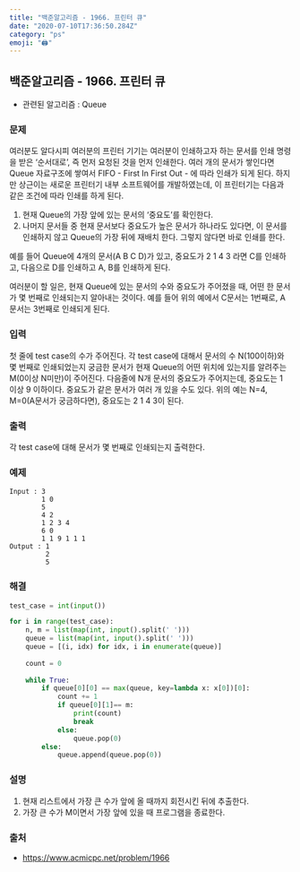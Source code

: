 ```yaml
---
title: "백준알고리즘 - 1966. 프린터 큐"
date: "2020-07-10T17:36:50.284Z"
category: "ps"
emoji: "🖨️"
---
```


## 백준알고리즘 - 1966. 프린터 큐

- 관련된 알고리즘 : Queue

### 문제

여러분도 알다시피 여러분의 프린터 기기는 여러분이 인쇄하고자 하는 문서를 인쇄 명령을 받은 ‘순서대로’, 즉 먼저 요청된 것을 먼저 인쇄한다. 여러 개의 문서가 쌓인다면 Queue 자료구조에 쌓여서 FIFO - First In First Out - 에 따라 인쇄가 되게 된다. 하지만 상근이는 새로운 프린터기 내부 소프트웨어를 개발하였는데, 이 프린터기는 다음과 같은 조건에 따라 인쇄를 하게 된다.

1. 현재 Queue의 가장 앞에 있는 문서의 ‘중요도’를 확인한다.
2. 나머지 문서들 중 현재 문서보다 중요도가 높은 문서가 하나라도 있다면, 이 문서를 인쇄하지 않고 Queue의 가장 뒤에 재배치 한다. 그렇지 않다면 바로 인쇄를 한다.

예를 들어 Queue에 4개의 문서(A B C D)가 있고, 중요도가 2 1 4 3 라면 C를 인쇄하고, 다음으로 D를 인쇄하고 A, B를 인쇄하게 된다.

여러분이 할 일은, 현재 Queue에 있는 문서의 수와 중요도가 주어졌을 때, 어떤 한 문서가 몇 번째로 인쇄되는지 알아내는 것이다. 예를 들어 위의 예에서 C문서는 1번째로, A문서는 3번째로 인쇄되게 된다.

### 입력

첫 줄에 test case의 수가 주어진다. 각 test case에 대해서 문서의 수 N(100이하)와 몇 번째로 인쇄되었는지 궁금한 문서가 현재 Queue의 어떤 위치에 있는지를 알려주는 M(0이상 N미만)이 주어진다. 다음줄에 N개 문서의 중요도가 주어지는데, 중요도는 1 이상 9 이하이다. 중요도가 같은 문서가 여러 개 있을 수도 있다. 위의 예는 N=4, M=0(A문서가 궁금하다면), 중요도는 2 1 4 3이 된다.

### 출력

각 test case에 대해 문서가 몇 번째로 인쇄되는지 출력한다.

### 예제

```
Input : 3
        1 0
        5
        4 2
        1 2 3 4
        6 0
        1 1 9 1 1 1
Output : 1
         2
         5
```

### 해결

```python
test_case = int(input())

for i in range(test_case):
    n, m = list(map(int, input().split(' ')))
    queue = list(map(int, input().split(' ')))
    queue = [(i, idx) for idx, i in enumerate(queue)]
    
    count = 0
    
    while True:
        if queue[0][0] == max(queue, key=lambda x: x[0])[0]:
            count += 1
            if queue[0][1]== m:
                print(count)
                break
            else:
                queue.pop(0)
        else:
            queue.append(queue.pop(0))
```

### 설명

1. 현재 리스트에서 가장 큰 수가 앞에 올 때까지 회전시킨 뒤에 추출한다.
2. 가장 큰 수가 M이면서 가장 앞에 있을 때 프로그램을 종료한다.

### 출처

- https://www.acmicpc.net/problem/1966

